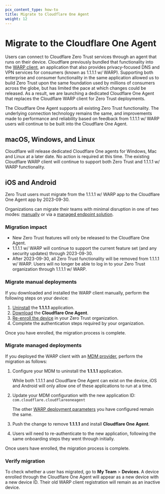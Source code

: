 ```yaml
---
pcx_content_type: how-to
title: Migrate to Cloudflare One Agent
weight: 12
---
```


# Migrate to the Cloudflare One Agent

Users can connect to Cloudflare Zero Trust services through an agent that runs on their device. Cloudflare previously bundled that functionality into the [WARP client](/warp-client/), an application that also provides privacy-focused DNS and VPN services for consumers (known as 1.1.1.1 w/ WARP). Supporting both enterprise and consumer functionality in the same application allowed us to build Zero Trust upon the same foundation used by millions of consumers across the globe, but has limited the pace at which changes could be released. As a result, we are launching a dedicated Cloudflare One Agent that replaces the Cloudflare WARP client for Zero Trust deployments.

The Cloudflare One Agent supports all existing Zero Trust functionality. The underlying connection technology remains the same, and improvements made to performance and reliability based on feedback from 1.1.1.1 w/ WARP users will continue to be built into the Cloudflare One Agent.

## macOS, Windows, and Linux

Cloudflare will release dedicated Cloudflare One agents for Windows, Mac and Linux at a later date. No action is required at this time. The existing Cloudflare WARP client will continue to support both Zero Trust and 1.1.1.1 w/ WARP functionality.

## iOS and Android

Zero Trust users must migrate from the 1.1.1.1 w/ WARP app to the Cloudflare One Agent app by 2023-09-30.

Organizations can migrate their teams with minimal disruption in one of two modes: [manually](#migrate-manual-deployments) or via a [managed endpoint solution](#migrate-managed-deployments).

### Migration impact

- New Zero Trust features will only be released to the Cloudflare One Agent.
- 1.1.1.1 w/ WARP will continue to support the current feature set (and any security updates) through 2023-09-30.
- After 2023-09-30, all Zero Trust functionality will be removed from 1.1.1.1 w/ WARP. Users will no longer be able to log in to your Zero Trust organization through 1.1.1.1 w/ WARP.

### Migrate manual deployments

If you downloaded and installed the WARP client manually, perform the following steps on your device:

1. [Uninstall](/cloudflare-one/connections/connect-devices/warp/remove-warp/#ios-and-android) the **1.1.1.1** application.
2. [Download](/cloudflare-one/connections/connect-devices/warp/download-warp/) the **Cloudflare One Agent**.
3. [Re-enroll the device](/cloudflare-one/connections/connect-devices/warp/deployment/manual-deployment/#ios-android-and-chromeos) in your Zero Trust organization.
4. Complete the authentication steps required by your organization.

Once you have enrolled, the migration process is complete.


### Migrate managed deployments

If you deployed the WARP client with an [MDM provider](/cloudflare-one/connections/connect-devices/warp/deployment/mdm-deployment/), perform the migration as follows:

1. Configure your MDM to uninstall the **1.1.1.1** application.

    While both 1.1.1.1 and Cloudflare One Agent can exist on the device, iOS and Android will only allow one of these applications to run at a time.

2. Update your MDM configuration with the new application ID: `com.cloudflare.cloudflareoneagent`

    The other [WARP deployment parameters](/cloudflare-one/connections/connect-devices/warp/deployment/mdm-deployment/parameters/) you have configured remain the same.

3. Push the change to remove **1.1.1.1** and install **Cloudflare One Agent**.

4. Users will need to re-authenticate to the new application, following the same onboarding steps they went through initially.

Once users have enrolled, the migration process is complete.


### Verify migration

To check whether a user has migrated, go to **My Team** > **Devices**. A device enrolled through the Cloudflare One Agent will appear as a new device with a new device ID. Their old WARP client registration will remain as an inactive device.
